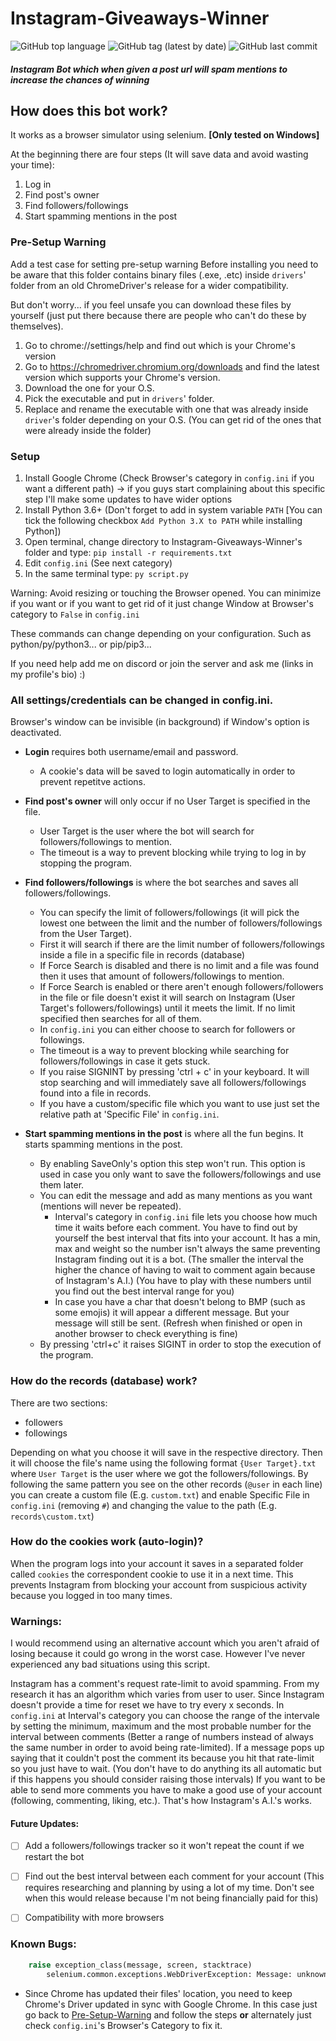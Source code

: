 # Instagram-Giveaways-Winner

![GitHub top language](https://img.shields.io/github/languages/top/fytex/Instagram-Giveaways-Winner?style=for-the-badge)
![GitHub tag (latest by date)](https://img.shields.io/github/v/tag/fytex/Instagram-Giveaways-Winner?style=for-the-badge)
![GitHub last commit](https://img.shields.io/github/last-commit/fytex/Instagram-Giveaways-Winner?style=for-the-badge)


##### Instagram Bot which when given a post url will spam mentions to increase the chances of winning


## How does this bot work?
It works as a browser simulator using selenium. **[Only tested on Windows]**

At the beginning there are four steps (It will save data and avoid wasting your time):

1. Log in
2. Find post's owner
3. Find followers/followings
4. Start spamming mentions in the post


### Pre-Setup Warning
Add a test case for setting pre-setup warning
Before installing you need to be aware that this folder contains binary files (.exe, .etc) inside `drivers`' folder from an old ChromeDriver's release for a wider compatibility.

But don't worry... if you feel unsafe you can download these files by yourself (just put there because there are people who can't do these by themselves).

1. Go to chrome://settings/help and find out which is your Chrome's version
2. Go to https://chromedriver.chromium.org/downloads and find the latest version which supports your Chrome's version.
3. Download the one for your O.S.
4. Pick the executable and put in `drivers`' folder.
5. Replace and rename the executable with one that was already inside `driver`'s folder depending on your O.S. (You can get rid of the ones that were already inside the folder)


### Setup

1. Install Google Chrome (Check Browser's category in `config.ini` if you want a different path) -> if you guys start complaining about this specific step I'll make some updates to have wider options 
2. Install Python 3.6+ (Don't forget to add in system variable `PATH` [You can tick the following checkbox `Add Python 3.X to PATH` while installing Python])
3. Open terminal, change directory to Instagram-Giveaways-Winner's folder and type: `pip install -r requirements.txt`
4. Edit `config.ini` (See next category)
5. In the same terminal type: `py script.py`

Warning: Avoid resizing or touching the Browser opened. You can minimize if you want or if you want to get rid of it just change Window at Browser's category to `False` in `config.ini`

These commands can change depending on your configuration. Such as python/py/python3... or pip/pip3...

If you need help add me on discord or join the server and ask me (links in my profile's bio) :)


### All settings/credentials can be changed in config.ini.

Browser's window can be invisible (in background) if Window's option is deactivated.

- **Login** requires both username/email and password.
	- A cookie's data will be saved to login automatically in order to prevent repetitve actions.

- **Find post's owner** will only occur if no User Target is specified in the file.
    - User Target is the user where the bot will search for followers/followings to mention.
    - The timeout is a way to prevent blocking while trying to log in by stopping the program.

- **Find followers/followings** is where the bot searches and saves all followers/followings. 
    - You can specify the limit of followers/followings (it will pick the lowest one between the limit and the number of followers/followings from the User Target).
    - First it will search if there are the limit number of followers/followings inside a file in a specific file in records (database)
	- If Force Search is disabled and there is no limit and a file was found then it uses that amount of followers/followings to mention.
	- If Force Search is enabled or there aren't enough followers/followers in the file or file doesn't exist it will search on Instagram (User Target's followers/followings) until it meets the limit. If no limit specified then searches for all of them.
	- In `config.ini` you can either choose to search for followers or followings. 
    - The timeout is a way to prevent blocking while searching for followers/followings in case it gets stuck.
	- If you raise SIGNINT by pressing 'ctrl + c' in your keyboard. It will stop searching and will immediately save all followers/followings found into a file in records.
	- If you have a custom/specific file which you want to use just set the relative path at 'Specific File' in `config.ini`.

- **Start spamming mentions in the post** is where all the fun begins. It starts spamming mentions in the post.
    - By enabling SaveOnly's option this step won't run. This option is used in case you only want to save the followers/followings and use them later.
    - You can edit the message and add as many mentions as you want (mentions will never be repeated).
		- Interval's category in `config.ini` file lets you choose how much time it waits before each comment. You have to find out by yourself the best interval that fits into your account. It has a min, max and weight so the number isn't always the same preventing Instagram finding out it is a bot. (The smaller the interval the higher the chance of having to wait to comment again because of Instagram's A.I.) (You have to play with these numbers until you find out the best interval range for you)
		- In case you have a char that doesn't belong to BMP (such as some emojis) it will appear a different message. But your message will still be sent. (Refresh when finished or open in another browser to check everything is fine) 
	- By pressing 'ctrl+c' it raises SIGINT in order to stop the execution of the program.
    
    
    
### How do the records (database) work?

There are two sections:
  - followers
  - followings
  
Depending on what you choose it will save in the respective directory. Then it will choose the file's name using the following format `{User Target}.txt` where `User Target` is the user where we got the followers/followings.
By following the same pattern you see on the other records (`@user` in each line) you can create a custom file (E.g. `custom.txt`) and enable Specific File in `config.ini` (removing `#`) and changing the value to the path (E.g. `records\custom.txt`)


### How do the cookies work (auto-login)?

When the program logs into your account it saves in a separated folder called `cookies` the correspondent cookie to use it in a next time. This prevents Instagram from blocking your account from suspicious activity because you logged in too many times.


### Warnings:

I would recommend using an alternative account which you aren't afraid of losing because it could go wrong in the worst case. However I've never experienced any bad situations using this script.

Instagram has a comment's request rate-limit to avoid spamming. From my research it has an algorithm which varies from user to user. Since Instagram doesn't provide a time for reset we have to try every x seconds. In `config.ini` at Interval's category you can choose the range of the intervale by setting the minimum, maximum and the most probable number for the interval between comments (Better a range of numbers instead of always the same number in order to avoid being rate-limited). If a message pops up saying that it couldn't post the comment its because you hit that rate-limit so you just have to wait. (You don't have to do anything its all automatic but if this happens you should consider raising those intervals)
If you want to be able to send more comments you have to make a good use of your account (following, commenting, liking, etc.). That's how Instagram's A.I.'s works.

#### Future Updates:
  - [ ] Add a followers/followings tracker so it won't repeat the count if we restart the bot
  - [ ] Find out the best interval between each comment for your account (This requires researching and planning by using a lot of my time. Don't see when this would release because I'm not being financially paid for this)
  - [ ] Compatibility with more browsers
  
  
### Known Bugs:
```py
	raise exception_class(message, screen, stacktrace)
		selenium.common.exceptions.WebDriverException: Message: unknown error: cannot find Chrome binary
```	
  - Since Chrome has updated their files' location, you need to keep Chrome's Driver updated in sync with Google Chrome. In this case just go back to [Pre-Setup-Warning](https://github.com/Fytex/Instagram-Giveaways-Winner#pre-setup-warning) and follow the steps **or** alternately just check `config.ini`'s Browser's Category to fix it.
